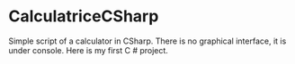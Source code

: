 # CalculatriceCSharp
 Simple script of a calculator in CSharp. There is no graphical interface, it is under console. Here is my first C # project.
